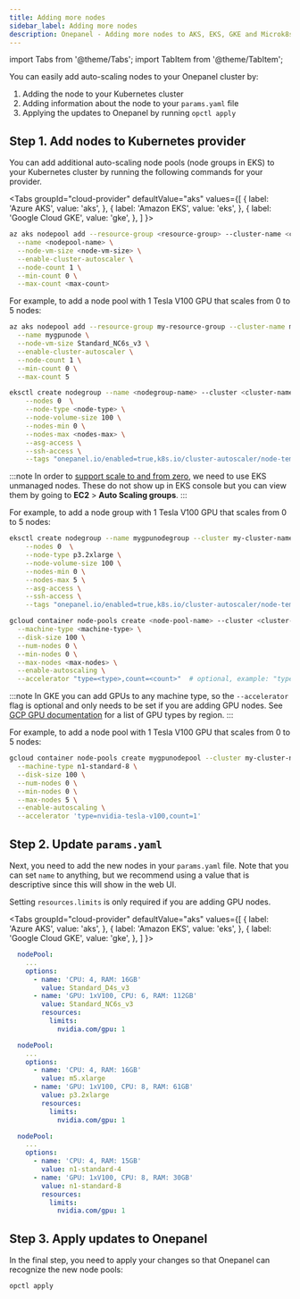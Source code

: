 ```yaml
---
title: Adding more nodes
sidebar_label: Adding more nodes
description: Onepanel - Adding more nodes to AKS, EKS, GKE and Microk8s cluster
---
```

import Tabs from '@theme/Tabs';
import TabItem from '@theme/TabItem';

You can easily add auto-scaling nodes to your Onepanel cluster by:

1. Adding the node to your Kubernetes cluster
2. Adding information about the node to your `params.yaml` file
3. Applying the updates to Onepanel by running `opctl apply`

## Step 1. Add nodes to Kubernetes provider

You can add additional auto-scaling node pools (node groups in EKS) to your Kubernetes cluster by running the following commands for your provider.

<Tabs
  groupId="cloud-provider"
  defaultValue="aks"
  values={[
    { label: 'Azure AKS', value: 'aks', },
    { label: 'Amazon EKS', value: 'eks', },
    { label: 'Google Cloud GKE', value: 'gke', },
  ]
}>
<TabItem value="aks">

```bash
az aks nodepool add --resource-group <resource-group> --cluster-name <cluster-name> \
  --name <nodepool-name> \
  --node-vm-size <node-vm-size> \
  --enable-cluster-autoscaler \
  --node-count 1 \
  --min-count 0 \
  --max-count <max-count>
```

For example, to add a node pool with 1 Tesla V100 GPU that scales from 0 to 5 nodes:

```bash {3,7}
az aks nodepool add --resource-group my-resource-group --cluster-name my-cluster-name \
  --name mygpunode \
  --node-vm-size Standard_NC6s_v3 \
  --enable-cluster-autoscaler \
  --node-count 1 \
  --min-count 0 \
  --max-count 5
```

</TabItem>
<TabItem value="eks">

```bash
eksctl create nodegroup --name <nodegroup-name> --cluster <cluster-name> --region <region> --node-zones <<region>a> \
    --nodes 0  \
    --node-type <node-type> \
    --node-volume-size 100 \
    --nodes-min 0 \
    --nodes-max <nodes-max> \
    --asg-access \
    --ssh-access \
    --tags "onepanel.io/enabled=true,k8s.io/cluster-autoscaler/node-template/label/node.kubernetes.io/instance-type=<node-type>"
```

:::note 
In order to [support scale to and from zero](https://github.com/aws/containers-roadmap/issues/724), we need to use EKS unmanaged nodes. These do not show up in EKS console but you can view them by going to **EC2** > **Auto Scaling groups**.
:::

For example, to add a node group with 1 Tesla V100 GPU that scales from 0 to 5 nodes:

```bash {3,6,9}
eksctl create nodegroup --name mygpunodegroup --cluster my-cluster-name --region us-west-1 --node-zones us-west-1a \
    --nodes 0  \
    --node-type p3.2xlarge \
    --node-volume-size 100 \
    --nodes-min 0 \
    --nodes-max 5 \
    --asg-access \
    --ssh-access \
    --tags "onepanel.io/enabled=true,k8s.io/cluster-autoscaler/node-template/label/node.kubernetes.io/instance-type=p3.2xlarge"
```

</TabItem>
<TabItem value="gke">

```bash
gcloud container node-pools create <node-pool-name> --cluster <cluster-name> --zone <zone> \
  --machine-type <machine-type> \
  --disk-size 100 \
  --num-nodes 0 \
  --min-nodes 0 \
  --max-nodes <max-nodes> \
  --enable-autoscaling \
  --accelerator "type=<type>,count=<count>"  # optional, example: "type=nvidia-tesla-v100,count=1"
```

:::note
In GKE you can add GPUs to any machine type, so the `--accelerator` flag is optional and only needs to be set if you are adding GPU nodes. See [GCP GPU documentation](https://cloud.google.com/compute/docs/gpus) for a list of GPU types by region.
:::

For example, to add a node pool with 1 Tesla V100 GPU that scales from 0 to 5 nodes:

```bash {2,6,8}
gcloud container node-pools create mygpunodepool --cluster my-cluster-name --zone us-west1-a \
  --machine-type n1-standard-8 \
  --disk-size 100 \
  --num-nodes 0 \
  --min-nodes 0 \
  --max-nodes 5 \
  --enable-autoscaling \
  --accelerator 'type=nvidia-tesla-v100,count=1'
```

</TabItem>
</Tabs>

## Step 2. Update `params.yaml`

Next, you need to add the new nodes in your `params.yaml` file. Note that you can set `name` to anything, but we recommend using a value that is descriptive since this will show in the web UI.

Setting `resources.limits` is only required if you are adding GPU nodes.

<Tabs
  groupId="cloud-provider"
  defaultValue="aks"
  values={[
    { label: 'Azure AKS', value: 'aks', },
    { label: 'Amazon EKS', value: 'eks', },
    { label: 'Google Cloud GKE', value: 'gke', },
  ]
}>
<TabItem value="aks">

```yaml {6-10}
  nodePool:
    ...
    options:
      - name: 'CPU: 4, RAM: 16GB'
        value: Standard_D4s_v3
      - name: 'GPU: 1xV100, CPU: 6, RAM: 112GB'
        value: Standard_NC6s_v3
        resources:
          limits:
            nvidia.com/gpu: 1
```

</TabItem>
<TabItem value="eks">

```yaml {6-10}
  nodePool:
    ...
    options:
      - name: 'CPU: 4, RAM: 16GB'
        value: m5.xlarge
      - name: 'GPU: 1xV100, CPU: 8, RAM: 61GB'
        value: p3.2xlarge
        resources:
          limits:
            nvidia.com/gpu: 1
```

</TabItem>
<TabItem value="gke">

```yaml {6-10}
  nodePool:
    ...
    options:
      - name: 'CPU: 4, RAM: 15GB'
        value: n1-standard-4
      - name: 'GPU: 1xV100, CPU: 8, RAM: 30GB'
        value: n1-standard-8
        resources:
          limits:
            nvidia.com/gpu: 1
```

</TabItem>
</Tabs>

## Step 3. Apply updates to Onepanel
In the final step, you need to apply your changes so that Onepanel can recognize the new node pools:

```bash
opctl apply
```